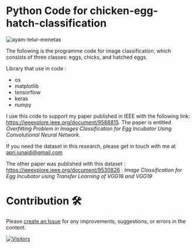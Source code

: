 # Python Code for chicken-egg-hatch-classification
![ayam-telur-menetas](https://github.com/aprijunaidi/chicken-egg-hatch-classification/assets/7279471/783be8fa-a03c-4d88-8516-e2355d4f5521)

The following is the programme code for image classification, which consists of three classes: eggs, chicks, and hatched eggs.

Library that use in code :
- os
- matplotlib
- tensorflow
- keras
- numpy

I use this code to support my paper published in IEEE with the following link: https://ieeexplore.ieee.org/document/9588815. The paper is entitled *Overfitting Problem in Images Classification for Egg Incubator Using Convolutional Neural Network*.

If you need the dataset in this research, please get in touch with me at apri.junaidi@gmail.com

The other paper was published with this dataset :
https://ieeexplore.ieee.org/document/9530826 : *Image Classification for Egg Incubator using Transfer Learning of VGG16 and VGG19*

# Contribution :hammer_and_wrench:

Please [create an Issue](https://github.com/aprijunaidi/chicken-egg-hatch-classification/issues) for any improvements, suggestions, or errors in the content.


[![Visitors](https://api.visitorbadge.io/api/visitors?path=https%3A%2F%2Fgithub.com%2Faprijunaidi%2Fchicken-egg-hatch-classification&countColor=%23263759)](https://visitorbadge.io/status?path=https%3A%2F%2Fgithub.com%2Faprijunaidi%2Fchicken-egg-hatch-classification)

